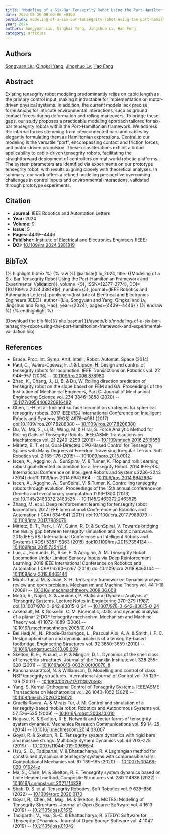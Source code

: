 ```yaml
---
title: "Modeling of a Six-Bar Tensegrity Robot Using the Port-Hamiltonian Framework and Experimental Validation"
date: 2024-03-26 00:00:00 +0100
permalink: modeling-of-a-six-bar-tensegrity-robot-using-the-port-hamiltonian-framework-and-experimental-validation
year: 2024
authors: Songyuan Liu, Qingkai Yang, Jingshuo Lv, Hao Fang
category: articles
---
```

 
## Authors
[Songyuan Liu](authors/songyuan-liu), [Qingkai Yang](authors/qingkai-yang), [Jingshuo Lv](authors/jingshuo-lv), [Hao Fang](authors/hao-fang)
 
## Abstract
Existing tensegrity robot modeling predominantly relies on cable length as the primary control input, making it intractable for implementation on motor-driven physical systems. In addition, the current models lack precise formulations for intricate environmental interactions, such as ground contact forces during deformation and rolling maneuvers. To bridge these gaps, our study proposes a practicable modeling approach tailored for six-bar tensegrity robots within the Port-Hamiltonian framework. We address the internal forces stemming from interconnected bars and cables by elegantly formulating them as Hamiltonian expressions. Central to our modeling is the versatile “port”, encompassing contact and friction forces, and motor-driven propulsion. These considerations exhibit a broad applicability to cable-driven tensegrity robots, facilitating the straightforward deployment of controllers on real-world robotic platforms. The system parameters are identified via experiments on our prototype tensegrity robot, with results aligning closely with theoretical analyses. In summary, our work offers a refined modeling perspective overcoming challenges in control inputs and environmental interactions, validated through prototype experiments.
 
## Citation
- **Journal:** IEEE Robotics and Automation Letters
- **Year:** 2024
- **Volume:** 9
- **Issue:** 5
- **Pages:** 4439--4446
- **Publisher:** Institute of Electrical and Electronics Engineers (IEEE)
- **DOI:** [10.1109/lra.2024.3381819](https://doi.org/10.1109/lra.2024.3381819)
 
## BibTeX
{% highlight bibtex %}
{% raw %}
@article{Liu_2024,
  title={{Modeling of a Six-Bar Tensegrity Robot Using the Port-Hamiltonian Framework and Experimental Validation}},
  volume={9},
  ISSN={2377-3774},
  DOI={10.1109/lra.2024.3381819},
  number={5},
  journal={IEEE Robotics and Automation Letters},
  publisher={Institute of Electrical and Electronics Engineers (IEEE)},
  author={Liu, Songyuan and Yang, Qingkai and Lv, Jingshuo and Fang, Hao},
  year={2024},
  pages={4439--4446}
}
{% endraw %}
{% endhighlight %}
 
[Download the bib file]({{ site.baseurl }}/assets/bib/modeling-of-a-six-bar-tensegrity-robot-using-the-port-hamiltonian-framework-and-experimental-validation.bib)
 
## References
- Bruce. Proc. Int. Symp. Artif. Intell., Robot. Automat. Space (2014)
- Paul, C., Valero-Cuevas, F. J. & Lipson, H. Design and control of tensegrity robots for locomotion. IEEE Transactions on Robotics vol. 22 944–957 (2006) -- [10.1109/tro.2006.878980](https://doi.org/10.1109/tro.2006.878980)
- Zhao, K., Chang, J., Li, B. & Du, W. Rolling direction prediction of tensegrity robot on the slope based on FEM and GA. Proceedings of the Institution of Mechanical Engineers, Part C: Journal of Mechanical Engineering Science vol. 234 3846–3858 (2020) -- [10.1177/0954406220916482](https://doi.org/10.1177/0954406220916482)
- Chen, L.-H. et al. Inclined surface locomotion strategies for spherical tensegrity robots. 2017 IEEE/RSJ International Conference on Intelligent Robots and Systems (IROS) 4976–4981 (2017) doi:10.1109/iros.2017.8206380 -- [10.1109/iros.2017.8206380](https://doi.org/10.1109/iros.2017.8206380)
- Du, W., Ma, S., Li, B., Wang, M. & Hirai, S. Force Analytic Method for Rolling Gaits of Tensegrity Robots. IEEE/ASME Transactions on Mechatronics vol. 21 2249–2259 (2016) -- [10.1109/tmech.2016.2519559](https://doi.org/10.1109/tmech.2016.2519559)
- Mirletz, B. T. et al. Goal-Directed CPG-Based Control for Tensegrity Spines with Many Degrees of Freedom Traversing Irregular Terrain. Soft Robotics vol. 2 165–176 (2015) -- [10.1089/soro.2015.0012](https://doi.org/10.1089/soro.2015.0012)
- Iscen, A., Agogino, A., SunSpiral, V. & Tumer, K. Flop and roll: Learning robust goal-directed locomotion for a Tensegrity Robot. 2014 IEEE/RSJ International Conference on Intelligent Robots and Systems 2236–2243 (2014) doi:10.1109/iros.2014.6942864 -- [10.1109/iros.2014.6942864](https://doi.org/10.1109/iros.2014.6942864)
- Iscen, A., Agogino, A., SunSpiral, V. & Tumer, K. Controlling tensegrity robots through evolution. Proceedings of the 15th annual conference on Genetic and evolutionary computation 1293–1300 (2013) doi:10.1145/2463372.2463525 -- [10.1145/2463372.2463525](https://doi.org/10.1145/2463372.2463525)
- Zhang, M. et al. Deep reinforcement learning for tensegrity robot locomotion. 2017 IEEE International Conference on Robotics and Automation (ICRA) 634–641 (2017) doi:10.1109/icra.2017.7989079 -- [10.1109/icra.2017.7989079](https://doi.org/10.1109/icra.2017.7989079)
- Mirletz, B. T., Park, I.-W., Quinn, R. D. & SunSpiral, V. Towards bridging the reality gap between tensegrity simulation and robotic hardware. 2015 IEEE/RSJ International Conference on Intelligent Robots and Systems (IROS) 5357–5363 (2015) doi:10.1109/iros.2015.7354134 -- [10.1109/iros.2015.7354134](https://doi.org/10.1109/iros.2015.7354134)
- Luo, J., Edmunds, R., Rice, F. & Agogino, A. M. Tensegrity Robot Locomotion Under Limited Sensory Inputs via Deep Reinforcement Learning. 2018 IEEE International Conference on Robotics and Automation (ICRA) 6260–6267 (2018) doi:10.1109/icra.2018.8463144 -- [10.1109/icra.2018.8463144](https://doi.org/10.1109/icra.2018.8463144)
- Mirats Tur, J. M. & Juan, S. H. Tensegrity frameworks: Dynamic analysis review and open problems. Mechanism and Machine Theory vol. 44 1–18 (2009) -- [10.1016/j.mechmachtheory.2008.06.008](https://doi.org/10.1016/j.mechmachtheory.2008.06.008)
- Motro, R., Najari, S. & Jouanna, P. Static and Dynamic Analysis of Tensegrity Systems. Lecture Notes in Engineering 270–279 (1987) doi:10.1007/978-3-642-83015-0_24 -- [10.1007/978-3-642-83015-0_24](https://doi.org/10.1007/978-3-642-83015-0_24)
- Arsenault, M. & Gosselin, C. M. Kinematic, static and dynamic analysis of a planar 2-DOF tensegrity mechanism. Mechanism and Machine Theory vol. 41 1072–1089 (2006) -- [10.1016/j.mechmachtheory.2005.10.014](https://doi.org/10.1016/j.mechmachtheory.2005.10.014)
- Bel Hadj Ali, N., Rhode-Barbarigos, L., Pascual Albi, A. A. & Smith, I. F. C. Design optimization and dynamic analysis of a tensegrity-based footbridge. Engineering Structures vol. 32 3650–3659 (2010) -- [10.1016/j.engstruct.2010.08.009](https://doi.org/10.1016/j.engstruct.2010.08.009)
- Skelton, R. E., Pinaud, J. P. & Mingori, D. L. Dynamics of the shell class of tensegrity structures. Journal of the Franklin Institute vol. 338 255–320 (2001) -- [10.1016/s0016-0032(00)00078-8](https://doi.org/10.1016/s0016-0032(00)00078-8)
- Kanchanasaratool, N. & Williamson, D. Modelling and control of class NSP tensegrity structures. International Journal of Control vol. 75 123–139 (2002) -- [10.1080/00207170110070563](https://doi.org/10.1080/00207170110070563)
- Yang, S. Kernel-Orthogonal Control of Tensegrity Systems. IEEE/ASME Transactions on Mechatronics vol. 26 1043–1052 (2021) -- [10.1109/tmech.2020.3016075](https://doi.org/10.1109/tmech.2020.3016075)
- Graells Rovira, A. & Mirats Tur, J. M. Control and simulation of a tensegrity-based mobile robot. Robotics and Autonomous Systems vol. 57 526–535 (2009) -- [10.1016/j.robot.2008.10.010](https://doi.org/10.1016/j.robot.2008.10.010)
- Nagase, K. & Skelton, R. E. Network and vector forms of tensegrity system dynamics. Mechanics Research Communications vol. 59 14–25 (2014) -- [10.1016/j.mechrescom.2014.03.007](https://doi.org/10.1016/j.mechrescom.2014.03.007)
- Goyal, R. & Skelton, R. E. Tensegrity system dynamics with rigid bars and massive strings. Multibody System Dynamics vol. 46 203–228 (2019) -- [10.1007/s11044-019-09666-4](https://doi.org/10.1007/s11044-019-09666-4)
- Hsu, S.-C., Tadiparthi, V. & Bhattacharya, R. A Lagrangian method for constrained dynamics in tensegrity systems with compressible bars. Computational Mechanics vol. 67 139–165 (2020) -- [10.1007/s00466-020-01924-z](https://doi.org/10.1007/s00466-020-01924-z)
- Ma, S., Chen, M. & Skelton, R. E. Tensegrity system dynamics based on finite element method. Composite Structures vol. 280 114838 (2022) -- [10.1016/j.compstruct.2021.114838](https://doi.org/10.1016/j.compstruct.2021.114838)
- Shah, D. S. et al. Tensegrity Robotics. Soft Robotics vol. 9 639–656 (2022) -- [10.1089/soro.2020.0170](https://doi.org/10.1089/soro.2020.0170)
- Goyal, R., Chen, M., Majji, M. & Skelton, R. MOTES: Modeling of Tensegrity Structures. Journal of Open Source Software vol. 4 1613 (2019) -- [10.21105/joss.01613](https://doi.org/10.21105/joss.01613)
- Tadiparthi, V., Hsu, S.-C. & Bhattacharya, R. STEDY: Software for TEnsegrity DYnamics. Journal of Open Source Software vol. 4 1042 (2019) -- [10.21105/joss.01042](https://doi.org/10.21105/joss.01042)

